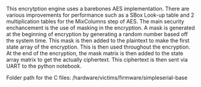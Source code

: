 This encrytption engine uses a barebones AES implementation. There are various improvements for performance such as a SBox Look-up table and 2 multiplication tables for the MixColumns step of AES. 
The main security enchancement is the use of masking in the encryption. A mask is generated at the beginning of encryption by generating a random number based off the system time. 
This mask is then added to the plaintext to make the first state array of the encryption. This is then used throughout the encryption. 
At the end of the encryption, the mask matrix is then added to the state array matrix to get the actually ciphertext. This ciphertext is then sent via UART to the python notebook. 

Folder path for the C files: 
/hardware/victims/firmware/simpleserial-base
